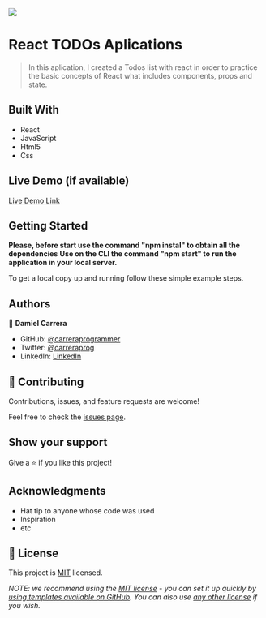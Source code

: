 ![](https://img.shields.io/badge/Microverse-blueviolet)

# React TODOs Aplications

> In this aplication, I created a Todos list with react in order to practice the basic concepts of React what includes components, props and state.


## Built With

- React
- JavaScript
- Html5
- Css

## Live Demo (if available)

[Live Demo Link](https://carrera-react-todo.netlify.app)


## Getting Started

**Please, before start use the command "npm instal" to obtain all the dependencies**
**Use on the CLI the command "npm start" to run the application in your local server.**


To get a local copy up and running follow these simple example steps.


## Authors

👤 **Damiel Carrera**

- GitHub: [@carreraprogrammer](https://github.com/carreraprogrammer )
- Twitter: [@carreraprog](https://twitter.com/carreraprog)
- LinkedIn: [LinkedIn](https://www.linkedin.com/in/daniel-carrera-85a917244/)

## 🤝 Contributing

Contributions, issues, and feature requests are welcome!

Feel free to check the [issues page](../../issues/).

## Show your support

Give a ⭐️ if you like this project!

## Acknowledgments

- Hat tip to anyone whose code was used
- Inspiration
- etc

## 📝 License

This project is [MIT](./LICENSE) licensed.

_NOTE: we recommend using the [MIT license](https://choosealicense.com/licenses/mit/) - you can set it up quickly by [using templates available on GitHub](https://docs.github.com/en/communities/setting-up-your-project-for-healthy-contributions/adding-a-license-to-a-repository). You can also use [any other license](https://choosealicense.com/licenses/) if you wish._
